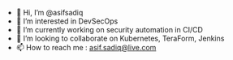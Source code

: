 - 👋 Hi, I’m @asifsadiq
- 👀 I’m interested in DevSecOps
- 🌱 I’m currently working on security automation in CI/CD
- 💞️ I’m looking to collaborate on Kubernetes, TeraForm, Jenkins
- 📫 How to reach me : asif.sadiq@live.com

<!---
asifsadiq/asifsadiq is a ✨ special ✨ repository because its `README.md` (this file) appears on your GitHub profile.
You can click the Preview link to take a look at your changes.
--->
